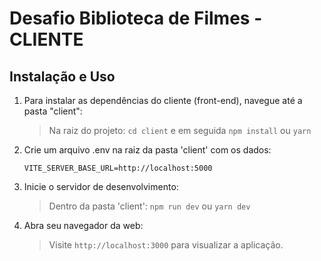 # Desafio Biblioteca de Filmes - CLIENTE

## Instalação e Uso

1. Para instalar as dependências do cliente (front-end), navegue até a pasta "client":

   > Na raiz do projeto: `cd client` e em seguida `npm install` ou `yarn`

2. Crie um arquivo .env na raiz da pasta 'client' com os dados:

   `VITE_SERVER_BASE_URL=http://localhost:5000` <br/>

3. Inicie o servidor de desenvolvimento:

   > Dentro da pasta 'client': `npm run dev` ou `yarn dev`

4. Abra seu navegador da web:

   > Visite `http://localhost:3000` para visualizar a aplicação.
